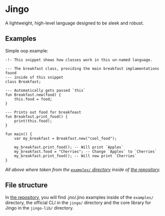 # Jingo

A lightweight, high-level language designed to be sleek and robust.

## Examples

Simple oop example:

```jingo
-!- This snippet shows how classes work in this un-named language.

--- The breakfast class, providing the main breakfast implamentations found
--- inside of this snippet
class Breakfast;

--- Automatically gets passed `this`
fun Breakfast.new(food) {
	this.food = food;
}

--- Prints out food for breakfeast
fun Breakfast.print_food() {
	print(this.food);
}

fun main() {
	var my_breakfast = Breakfast.new("cool_food");

	my_breakfast.print_food(); -- Will print `Apples`
	my_breakfast.food = "Cherries"; -- Change `Apples` to `Cherries`
	my_breakfast.print_food(); -- Will now print `Cherries`
}
```

*All above where taken from the [`examples/` directory](https://github.com/scOwez/jingo/tree/master/examples) inside of [the repository](https://github.com/scOwez/jingo/).*

## File structure


In [the repository](https://github.com/scOwez/jingo/), you will find .jno/.jino examples inside of the `examples/` directory, the official CLI in the `jingo/` directory and the core library for Jingo in the `jingo-lib/` directory.
